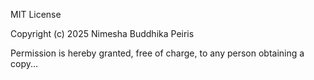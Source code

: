 MIT License

Copyright (c) 2025 Nimesha Buddhika Peiris

Permission is hereby granted, free of charge, to any person obtaining a copy...